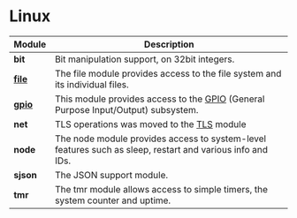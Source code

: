 # Linux
| Module | Description |
| --- | --- |
| **bit** | Bit manipulation support, on 32bit integers. | 
| **[file](modules/file.md)** | The file module provides access to the file system and its individual files. | 
| **[gpio](modules/gpio.md)** | This module provides access to the [GPIO](https://en.wikipedia.org/wiki/General-purpose_input/output) (General Purpose Input/Output) subsystem. | 
| **net** |  TLS operations was moved to the [TLS](tls.md) module  | 
| **node** | The node module provides access to system-level features such as sleep, restart and various info and IDs. | 
| **sjson** | The JSON support module. | 
| **tmr** | The tmr module allows access to simple timers, the system counter and uptime. | 
